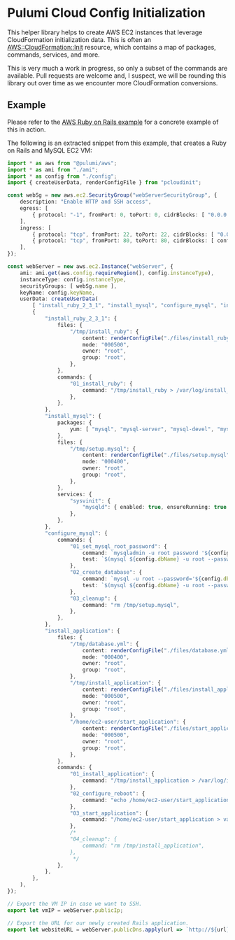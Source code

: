 # Pulumi Cloud Config Initialization

This helper library helps to create AWS EC2 instances that leverage CloudFormation initialization data. This is often an
[AWS::CloudFormation::Init](https://docs.aws.amazon.com/AWSCloudFormation/latest/UserGuide/aws-resource-init.html)
resource, which contains a map of packages, commands, services, and more.

This is very much a work in progress, so only a subset of the commands are available. Pull requests are welcome and, I
suspect, we will be rounding this library out over time as we encounter more CloudFormation conversions.

## Example

Please refer to the [AWS Ruby on Rails example](https://github.com/pulumi/examples/tree/master/aws-ts-ruby-on-rails)
for a concrete example of this in action.

The following is an extracted snippet from this example, that creates a Ruby on Rails and MySQL EC2 VM:

```typescript
import * as aws from "@pulumi/aws";
import * as ami from "./ami";
import * as config from "./config";
import { createUserData, renderConfigFile } from "pcloudinit";

const webSg = new aws.ec2.SecurityGroup("webServerSecurityGroup", {
    description: "Enable HTTP and SSH access",
    egress: [
        { protocol: "-1", fromPort: 0, toPort: 0, cidrBlocks: [ "0.0.0.0/0" ] },
    ],
    ingress: [
        { protocol: "tcp", fromPort: 22, toPort: 22, cidrBlocks: [ "0.0.0.0/0" ] },
        { protocol: "tcp", fromPort: 80, toPort: 80, cidrBlocks: [ config.sshLocation ] },
    ],
});

const webServer = new aws.ec2.Instance("webServer", {
    ami: ami.get(aws.config.requireRegion(), config.instanceType),
    instanceType: config.instanceType,
    securityGroups: [ webSg.name ],
    keyName: config.keyName,
    userData: createUserData(
        [ "install_ruby_2_3_1", "install_mysql", "configure_mysql", "install_application" ],
        {
            "install_ruby_2_3_1": {
                files: {
                    "/tmp/install_ruby": {
                        content: renderConfigFile("./files/install_ruby", config),
                        mode: "000500",
                        owner: "root",
                        group: "root",
                    },
                },
                commands: {
                    "01_install_ruby": {
                        command: "/tmp/install_ruby > /var/log/install_ruby.log",
                    },
                },
            },
            "install_mysql": {
                packages: {
                    yum: [ "mysql", "mysql-server", "mysql-devel", "mysql-libs" ],
                },
                files: {
                    "/tmp/setup.mysql": {
                        content: renderConfigFile("./files/setup.mysql", config),
                        mode: "000400",
                        owner: "root",
                        group: "root",
                    },
                },
                services: {
                    "sysvinit": {
                        "mysqld": { enabled: true, ensureRunning: true },
                    },
                },
            },
            "configure_mysql": {
                commands: {
                    "01_set_mysql_root_password": {
                        command: `mysqladmin -u root password '${config.dbRootPassword}'`,
                        test: `$(mysql ${config.dbName} -u root --password='${config.dbRootPassword}' >/dev/null 2>&1 </dev/null); (( $? != 0 ))`,
                    },
                    "02_create_database": {
                        command: `mysql -u root --password='${config.dbRootPassword}' < /tmp/setup.mysql`,
                        test: `$(mysql ${config.dbName} -u root --password='${config.dbRootPassword}' >/dev/null 2>&1 </dev/null); (( $? != 0 ))`,
                    },
                    "03_cleanup": {
                        command: "rm /tmp/setup.mysql",
                    },
                },
            },
            "install_application": {
                files: {
                    "/tmp/database.yml": {
                        content: renderConfigFile("./files/database.yml", config),
                        mode: "000400",
                        owner: "root",
                        group: "root",
                    },
                    "/tmp/install_application": {
                        content: renderConfigFile("./files/install_application", config),
                        mode: "000500",
                        owner: "root",
                        group: "root",
                    },
                    "/home/ec2-user/start_application": {
                        content: renderConfigFile("./files/start_application", config),
                        mode: "000500",
                        owner: "root",
                        group: "root",
                    },
                },
                commands: {
                    "01_install_application": {
                        command: "/tmp/install_application > /var/log/install_application.log",
                    },
                    "02_configure_reboot": {
                        command: "echo /home/ec2-user/start_application >> /etc/rc.local",
                    },
                    "03_start_application": {
                        command: "/home/ec2-user/start_application > var/log/start_application.log",
                    },
                    /*
                    "04_cleanup": {
                        command: "rm /tmp/install_application",
                    },
                     */
                },
            },
        },
    ),
});

// Export the VM IP in case we want to SSH.
export let vmIP = webServer.publicIp;

// Export the URL for our newly created Rails application.
export let websiteURL = webServer.publicDns.apply(url => `http://${url}/notes`);
```
